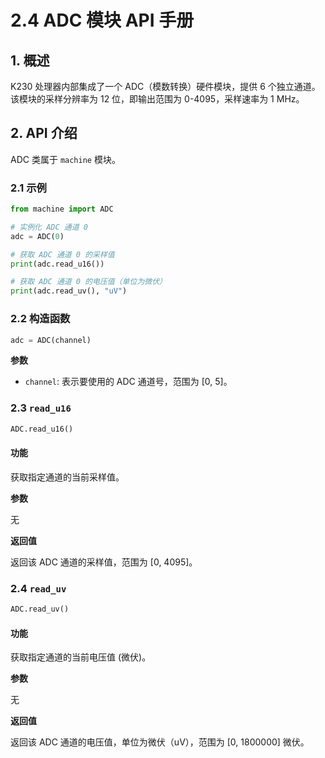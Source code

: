 # 2.4 ADC 模块 API 手册

## 1. 概述

K230 处理器内部集成了一个 ADC（模数转换）硬件模块，提供 6 个独立通道。该模块的采样分辨率为 12 位，即输出范围为 0-4095，采样速率为 1 MHz。

## 2. API 介绍

ADC 类属于 `machine` 模块。

### 2.1 示例

```python
from machine import ADC

# 实例化 ADC 通道 0
adc = ADC(0)

# 获取 ADC 通道 0 的采样值
print(adc.read_u16())

# 获取 ADC 通道 0 的电压值（单位为微伏）
print(adc.read_uv(), "uV")
```

### 2.2 构造函数

```python
adc = ADC(channel)
```

**参数**

- `channel`: 表示要使用的 ADC 通道号，范围为 [0, 5]。

### 2.3 `read_u16`

```python
ADC.read_u16()
```

#### 功能

获取指定通道的当前采样值。

**参数**

无

**返回值**

返回该 ADC 通道的采样值，范围为 [0, 4095]。

### 2.4 `read_uv`

```python
ADC.read_uv()
```

#### 功能

获取指定通道的当前电压值 (微伏)。

**参数**

无

**返回值**

返回该 ADC 通道的电压值，单位为微伏（uV），范围为 [0, 1800000] 微伏。
